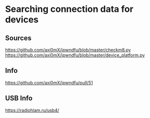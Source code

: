 # Searching connection data for devices

## Sources
https://github.com/axi0mX/ipwndfu/blob/master/checkm8.py
https://github.com/axi0mX/ipwndfu/blob/master/device_platform.py

## Info
https://github.com/axi0mX/ipwndfu/pull/51


## USB Info
https://radiohlam.ru/usb4/